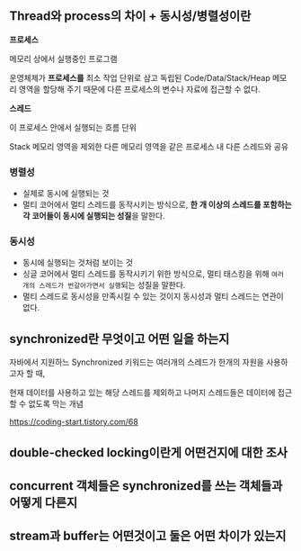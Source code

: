 ## Thread와 process의 차이 + 동시성/병렬성이란
**프로세스**

 메모리 상에서 실행중인 프로그램 

운영체제가 **프로세스를** 최소 작업 단위로 삼고 독립된 Code/Data/Stack/Heap 메모리 영역을 할당해 주기 때문에 다른 프로세스의 변수나 자료에 접근할 수 없다. 

**스레드**

 이 프로세스 안에서 실행되는 흐름 단위

  Stack 메모리 영역을 제외한 다른 메모리 영역을 같은 프로세스 내 다른 스레드와 공유

  ### 병렬성

- 실제로 동시에 실행되는 것
- 멀티 코어에서 멀티 스레드를 동작시키는 방식으로, **한 개 이상의 스레드를 포함하는 각 코어들이 동시에 실행되는 성질**을 말한다.

### 동시성

- 동시에 실행되는 것처럼 보이는 것
- 싱글 코어에서 멀티 스레드를 동작시키기 위한 방식으로, 멀티 태스킹을 위해 `여러 개의 스레드가 번갈아가면서 실행`되는 성질을 말한다.
- 멀티 스레드로 동시성을 만족시킬 수 있는 것이지 동시성과 멀티 스레드는 연관이 없다.

## synchronized란 무엇이고 어떤 일을 하는지
자바에서 지원하느 Synchronized 키워드는 여러개의 스레드가 한개의 자원을 사용하고자 할 때,

현재 데이터를 사용하고 있는 해당 스레드를 제외하고 나머지 스레드들은 데이터에 접근 할 수 없도록 막는 개념

https://coding-start.tistory.com/68

## double-checked locking이란게 어떤건지에 대한 조사


## concurrent 객체들은 synchronized를 쓰는 객체들과 어떻게 다른지


## stream과 buffer는 어떤것이고 둘은 어떤 차이가 있는지
